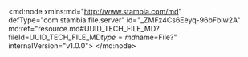 <?xml version="1.0" encoding="UTF-8"?>
<md:node xmlns:md="http://www.stambia.com/md" defType="com.stambia.file.server" id="_ZMFz4Cs6Eeyq-96bFbiw2A" md:ref="resource.md#UUID_TECH_FILE_MD?fileId=UUID_TECH_FILE_MD$type=md$name=File?" internalVersion="v1.0.0">
  <node defType="com.stambia.file.directory" id="_ZQw4gCs6Eeyq-96bFbiw2A" name="Sources">
    <attribute defType="com.stambia.file.directory.path" id="_ZRAJECs6Eeyq-96bFbiw2A" value="D:\Fichiers\POC\Boulanger"/>
    <node defType="com.stambia.file.file" id="_ZRBXMCs6Eeyq-96bFbiw2A" name="DW123">
      <attribute defType="com.stambia.file.file.type" id="_ZRpCQCs6Eeyq-96bFbiw2A" value="DELIMITED"/>
      <attribute defType="com.stambia.file.file.charsetName" id="_ZRq3cCs6Eeyq-96bFbiw2A"/>
      <attribute defType="com.stambia.file.file.lineSeparator" id="_ZRregCs6Eeyq-96bFbiw2A" value="0D0A"/>
      <attribute defType="com.stambia.file.file.fieldSeparator" id="_ZRsFkCs6Eeyq-96bFbiw2A" value="3B"/>
      <attribute defType="com.stambia.file.file.stringDelimiter" id="_ZRsFkSs6Eeyq-96bFbiw2A"/>
      <attribute defType="com.stambia.file.file.decimalSeparator" id="_ZRssoCs6Eeyq-96bFbiw2A" value="2C"/>
      <attribute defType="com.stambia.file.file.escapeChar" id="_ZRssoSs6Eeyq-96bFbiw2A"/>
      <attribute defType="com.stambia.file.file.lineToSkip" id="_ZRtTsCs6Eeyq-96bFbiw2A" value="0"/>
      <attribute defType="com.stambia.file.file.lastLineToSkip" id="_ZRtTsSs6Eeyq-96bFbiw2A" value="0"/>
      <attribute defType="com.stambia.file.file.header" id="_ZRtTsis6Eeyq-96bFbiw2A" value="0"/>
      <attribute defType="com.stambia.file.file.physicalName" id="_w1QBECs7Eeyq-96bFbiw2A" value="DW123_2021-10-08_0545.dat"/>
      <attribute defType="com.stambia.file.file.nameHelper" id="_u-znYCs8Eeyq-96bFbiw2A"/>
      <attribute defType="com.stambia.file.file.positionHelper" id="_u-znYSs8Eeyq-96bFbiw2A"/>
      <attribute defType="com.stambia.file.file.sizeHelper" id="_u-0OcCs8Eeyq-96bFbiw2A"/>
      <attribute defType="com.stambia.file.file.decimalHelper" id="_u-0OcSs8Eeyq-96bFbiw2A"/>
      <attribute defType="com.stambia.file.file.typeHelper" id="_u-0Ocis8Eeyq-96bFbiw2A"/>
      <attribute defType="com.stambia.file.file.formatHelper" id="_u-0Ocys8Eeyq-96bFbiw2A"/>
      <node defType="com.stambia.file.field" id="_1oVgICs8Eeyq-96bFbiw2A" name="CD_ENS_K1" position="1">
        <attribute defType="com.stambia.file.field.size" id="_1oVgISs8Eeyq-96bFbiw2A" value="300"/>
        <attribute defType="com.stambia.file.field.type" id="_1oVgIis8Eeyq-96bFbiw2A" value="String"/>
        <attribute defType="com.stambia.file.field.physicalName" id="_1oVgIys8Eeyq-96bFbiw2A" value="F1"/>
      </node>
      <node defType="com.stambia.file.field" id="_1oVgJCs8Eeyq-96bFbiw2A" name="DT_COMPTA_K2" position="2">
        <attribute defType="com.stambia.file.field.size" id="_1oVgJSs8Eeyq-96bFbiw2A" value="20"/>
        <attribute defType="com.stambia.file.field.type" id="_1oVgJis8Eeyq-96bFbiw2A" value="String"/>
        <attribute defType="com.stambia.file.field.physicalName" id="_1oVgJys8Eeyq-96bFbiw2A" value="F2"/>
      </node>
      <node defType="com.stambia.file.field" id="_1oVgKCs8Eeyq-96bFbiw2A" name="CD_CAT_PRD_KH_K3" position="3">
        <attribute defType="com.stambia.file.field.size" id="_1oVgKSs8Eeyq-96bFbiw2A" value="20"/>
        <attribute defType="com.stambia.file.field.type" id="_1oVgKis8Eeyq-96bFbiw2A" value="String"/>
        <attribute defType="com.stambia.file.field.physicalName" id="_1oVgKys8Eeyq-96bFbiw2A" value="F3"/>
      </node>
      <node defType="com.stambia.file.field" id="_1oVgLCs8Eeyq-96bFbiw2A" name="MT_CA_CPT" position="4">
        <attribute defType="com.stambia.file.field.size" id="_1oVgLSs8Eeyq-96bFbiw2A" value="20"/>
        <attribute defType="com.stambia.file.field.type" id="_1oVgLis8Eeyq-96bFbiw2A" value="String"/>
        <attribute defType="com.stambia.file.field.physicalName" id="_1oVgLys8Eeyq-96bFbiw2A" value="F4"/>
      </node>
      <node defType="com.stambia.file.field" id="_1oVgMCs8Eeyq-96bFbiw2A" name="MT_MG_CPT" position="5">
        <attribute defType="com.stambia.file.field.size" id="_1oVgMSs8Eeyq-96bFbiw2A" value="20"/>
        <attribute defType="com.stambia.file.field.type" id="_1oVgMis8Eeyq-96bFbiw2A" value="String"/>
        <attribute defType="com.stambia.file.field.physicalName" id="_1oVgMys8Eeyq-96bFbiw2A" value="F5"/>
      </node>
    </node>
  </node>
</md:node>
